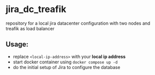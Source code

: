 # jira_dc_treafik
repository for a local jira datacenter configuration with two nodes and treafik as load balancer


## Usage:

- replace `<local-ip-address>` with your **local ip address**
- start docker container using `docker compose up -d`
- do the initial setup of Jira to configure the database
